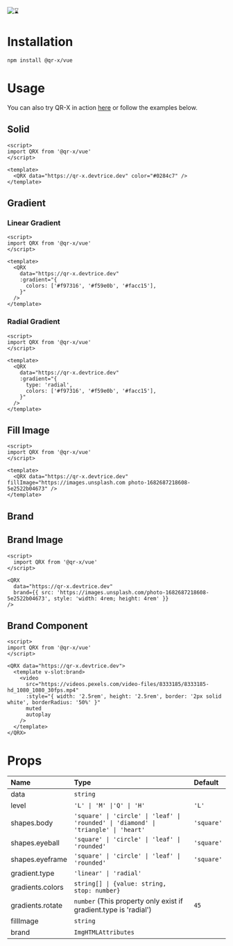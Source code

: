 ![⌛](https://github.com/devtrice/qr-x/assets/26962987/d97e00b9-ddf1-4af7-b1b4-35cd003492d8)

# Installation

```bash
npm install @qr-x/vue
```

# Usage

You can also try QR-X in action [here](https://qr-x.devtrice.dev/#playground) or follow the examples below.

## Solid

```vue
<script>
import QRX from '@qr-x/vue'
</script>

<template>
  <QRX data="https://qr-x.devtrice.dev" color="#0284c7" />
</template>
```

## Gradient

### Linear Gradient

```vue
<script>
import QRX from '@qr-x/vue'
</script>

<template>
  <QRX
    data="https://qr-x.devtrice.dev"
    :gradient="{
      colors: ['#f97316', '#f59e0b', '#facc15'],
    }"
  />
</template>
```

### Radial Gradient

```vue
<script>
import QRX from '@qr-x/vue'
</script>

<template>
  <QRX
    data="https://qr-x.devtrice.dev"
    :gradient="{
      type: 'radial',
      colors: ['#f97316', '#f59e0b', '#facc15'],
    }"
  />
</template>
```

## Fill Image

```vue
<script>
import QRX from '@qr-x/vue'
</script>

<template>
  <QRX data="https://qr-x.devtrice.dev" fillImage="https://images.unsplash.com photo-1682687218608-5e2522b04673" />
</template>
```

## Brand

## Brand Image

```vue
<script>
  import QRX from '@qr-x/vue'
</script>

<QRX
  data="https://qr-x.devtrice.dev"
  brand={{ src: 'https://images.unsplash.com/photo-1682687218608-5e2522b04673', style: 'width: 4rem; height: 4rem' }}
/>
```

## Brand Component

```vue
<script>
import QRX from '@qr-x/vue'
</script>

<QRX data="https://qr-x.devtrice.dev">
  <template v-slot:brand>
    <video
      src="https://videos.pexels.com/video-files/8333185/8333185-hd_1080_1080_30fps.mp4"
      :style="{ width: '2.5rem', height: '2.5rem', border: '2px solid white', borderRadius: '50%' }"
      muted
      autoplay
    />
  </template>
</QRX>
```

# Props

| Name             | Type                                                                                | Default    |
| :--------------- | :---------------------------------------------------------------------------------- | :--------- |
| data             | `string`                                                                            |            |
| level            | `'L' \| 'M' \|'Q' \| 'H'`                                                           | `'L'`      |
| shapes.body      | `'square' \| 'circle' \| 'leaf' \| 'rounded' \| 'diamond' \| 'triangle' \| 'heart'` | `'square'` |
| shapes.eyeball   | `'square' \| 'circle' \| 'leaf' \| 'rounded'`                                       | `'square'` |
| shapes.eyeframe  | `'square' \| 'circle' \| 'leaf' \| 'rounded'`                                       | `'square'` |
| gradient.type    | `'linear' \| 'radial'`                                                              |            |
| gradients.colors | `string[] \| {value: string, stop: number}`                                         |            |
| gradients.rotate | `number` (This property only exist if gradient.type is 'radial')                    | `45`       |
| fillImage        | `string`                                                                            |            |
| brand            | `ImgHTMLAttributes`                                                                 |            |
